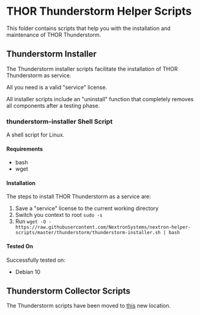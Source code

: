 # THOR Thunderstorm Helper Scripts

This folder contains scripts that help you with the installation and maintenance of THOR Thunderstorm.

## Thunderstorm Installer

The Thunderstorm installer scripts facilitate the installation of THOR Thunderstorm as service.

All you need is a valid "service" license.

All installer scripts include an "uninstall" function that completely removes all components after a testing phase.

### thunderstorm-installer Shell Script

A shell script for Linux.

#### Requirements

- bash
- wget

#### Installation

The steps to install THOR Thunderstorm as a service are:

1. Save a "service" license to the current working directory
2. Switch you context to root `sudo -s`
3. Run `wget -O - https://raw.githubusercontent.com/NextronSystems/nextron-helper-scripts/master/thunderstorm/thunderstorm-installer.sh | bash`

#### Tested On

Successfully tested on:

- Debian 10

## Thunderstorm Collector Scripts

The Thunderstorm scripts have been moved to [this](https://github.com/NextronSystems/thunderstorm-collector/tree/master/scripts) new location. 